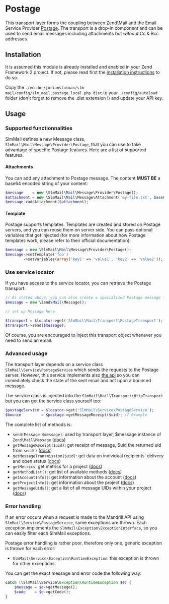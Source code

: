 Postage
=======

This transport layer forms the coupling between Zend\Mail and the Email Service Provider [Postage](http://postageapp.com).
The transport is a drop-in component and can be used to send email messages including attachments but *without* Cc & Bcc
addresses.

Installation
------------

It is assumed this module is already installed and enabled in your Zend Framework 2 project. If not, please read first the [installation instructions](https://github.com/juriansluiman/SlmMail/blob/master/README.md) to do so.

Copy the `./vendor/juriansluiman/slm-mail/config/slm_mail.postage.local.php.dist` to your `./config/autoload` folder (don't
forget to remove the .dist extension !) and update your API key.

Usage
-----

### Supported functionnalities

SlmMail defines a new Message class, `SlmMail\Mail\Message\Provider\Postage`, that you can use to take advantage of
specific Postage features. Here are a list of supported features.

#### Attachments

You can add any attachment to Postage message. The content **MUST BE** a base64 encoded string of your content:

```php
$message    = new \SlmMail\Mail\Message\Provider\Postage();
$attachment = new \SlmMail\Mail\Message\Attachment('my-file.txt', base64_encode($file), 'text/plain');
$message->addAttachment($attachment);
```

#### Template

Postage supports templates. Templates are created and stored on Postage servers, and you can reuse them on server
side. You can pass optional variables that get injected (for more information about how Postage templates work, please
refer to their official documentation):

```php
$message = new \SlmMail\Mail\Message\Provider\Postage();
$message->setTemplate('foo')
        ->setVariables(array('key1' => 'value1', 'key2' => 'value2'));
```

### Use service locator

If you have access to the service locator, you can retrieve the Postage transport:

```php
// As stated above, you can also create a specialized Postage message for more features
$message = new \Zend\Mail\Message();

// set up Message here

$transport = $locator->get('SlmMail\Mail\Transport\PostageTransport');
$transport->send($message);
```

Of course, you are encouraged to inject this transport object whenever you need to send an email.

### Advanced usage

The transport layer depends on a service class `SlmMail\Service\PostageService` which sends the requests to the Postage
server. However, this service implements also [the api](http://help.postageapp.com/kb/api/api-overview) so you can
immediately check the state of the sent email and act upon a bounced message.

The service class is injected into the `SlmMail\Mail\Transport\HttpTransport` but you can get the service class yourself too:

```php
$postageService = $locator->get('SlmMail\Service\PostageService');
$bounce         = $postage->getMessageReceipt($uid); // Example
```

The complete list of methods is:

* `send(Message $message)`: used by transport layer, $message instance of `Zend\Mail\Message` ([docs](http://help.postageapp.com/kb/api/send_message))
* `getMessageReceipt($uid)`: get receipt of message, $uid the returned uid from `send()` ([docs](http://help.postageapp.com/kb/api/get_message_receipt))
* `getMessageTransmission($uid)`: get data on individual recipients' delivery and open status ([docs](http://help.postageapp.com/kb/api/get_message_transmissions))
* `getMetrics`: get metrics for a project ([docs](http://help.postageapp.com/kb/api/get_metrics))
* `getMethodList()`: get list of available methods ([docs](http://help.postageapp.com/kb/api/get_method_list))
* `getAccountInfo()`: get information about the account ([docs](http://help.postageapp.com/kb/api/get_account_info))
* `getProjectInfo()`: get information about the project ([docs](http://help.postageapp.com/kb/api/get_project_info))
* `getMessageUids()`: get a list of all message UIDs within your project ([docs](http://help.postageapp.com/kb/api/get_messages))

### Error handling

If an error occurs when a request is made to the Mandrill API using `SlmMail\Service\PostageService`, some exceptions
are thrown. Each exception implements the `SlmMail\Exception\ExceptionInterface`, so you can easily filter each SlmMail
exceptions.

Postage error handling is rather poor, therefore only one, generic exception is thrown for each error:

* `SlmMail\Service\Exception\RuntimeException`: this exception is thrown for other exceptions.

You can get the exact message and error code the following way:

```php
catch (\SlmMail\Service\Exception\RuntimeException $e) {
    $message = $e->getMessage();
    $code    = $e->getCode();
}
```
